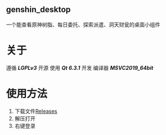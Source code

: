 ## genshin_desktop
一个能查看原神树脂、每日委托、探索派遣、洞天财瓮的桌面小组件

# 关于
遵循 ***LGPLv3*** 开源
使用 ***Qt 6.3.1*** 开发
编译器 ***MSVC2019_64bit***

# 使用方法
1. 下载文件[Releases](https://github.com/nimeng1299/genshin_desktop/releases/tag/Releases)
2. 解压打开
3. 右键登录
